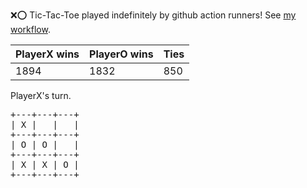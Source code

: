 :x::o: Tic-Tac-Toe played indefinitely by github action runners! See [my workflow](.github/workflows/play.yaml).

|PlayerX wins|PlayerO wins|Ties|
|-|-|-|
|1894|1832|850|

PlayerX's turn.

<pre>
+---+---+---+
| X |   |   |
+---+---+---+
| O | O |   |
+---+---+---+
| X | X | O |
+---+---+---+
</pre>